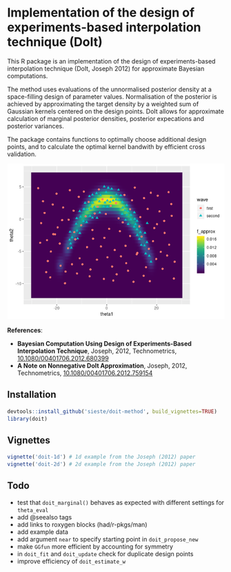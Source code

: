 # Implementation of the design of experiments-based interpolation technique (DoIt)

This R package is an implementation of the design of experiments-based
interpolation technique (DoIt, Joseph 2012) for approximate Bayesian
computations. 

The method uses evaluations of the unnormalised posterior density at a
space-filling design of parameter values. Normalisation of the posterior is
achieved by approximating the target density by a weighted sum of Gaussian
kernels centered on the design points. DoIt allows for approximate calculation
of marginal posterior densities, posterior expecations and posterior variances.

The package contains functions to optimally choose additional design points,
and to calculate the optimal kernel bandwith by efficient cross validation.

![Example plot of DoIt approximation](fig/doit-2d.png)

**References**:

- **Bayesian Computation Using Design of Experiments-Based Interpolation
  Technique**, Joseph, 2012, Technometrics,
[10.1080/00401706.2012.680399](http://dx.doi.org/10.1080/00401706.2012.680399)
- **A Note on Nonnegative DoIt Approximation**, Joseph, 2012, Technometrics,
  [10.1080/00401706.2012.759154](http://dx.doi.org/10.1080/00401706.2012.759154)


## Installation

```r
devtools::install_github('sieste/doit-method', build_vignettes=TRUE)
library(doit)
```


## Vignettes

```r
vignette('doit-1d') # 1d example from the Joseph (2012) paper
vignette('doit-2d') # 2d example from the Joseph (2012) paper
```


## Todo

- test that `doit_marginal()` behaves as expected with different settings for
  `theta_eval`
- add @seealso tags
- add links to roxygen blocks (had/r-pkgs/man)
- add example data
- add argument `near` to specify starting point in `doit_propose_new`
- make `GGfun` more efficient by accounting for symmetry
- in `doit_fit` and `doit_update` check for duplicate design points
- improve efficiency of `doit_estimate_w`


